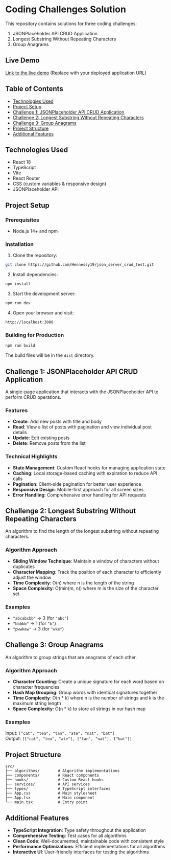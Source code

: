 # Coding Challenges Solution

This repository contains solutions for three coding challenges:

1. JSONPlaceholder API CRUD Application
2. Longest Substring Without Repeating Characters
3. Group Anagrams

## Live Demo

[Link to the live demo](#) (Replace with your deployed application URL)

## Table of Contents

- [Technologies Used](#technologies-used)
- [Project Setup](#project-setup)
- [Challenge 1: JSONPlaceholder API CRUD Application](#challenge-1-jsonplaceholder-api-crud-application)
- [Challenge 2: Longest Substring Without Repeating Characters](#challenge-2-longest-substring-without-repeating-characters)
- [Challenge 3: Group Anagrams](#challenge-3-group-anagrams)
- [Project Structure](#project-structure)
- [Additional Features](#additional-features)

## Technologies Used

- React 18
- TypeScript
- Vite
- React Router
- CSS (custom variables & responsive design)
- JSONPlaceholder API

## Project Setup

### Prerequisites

- Node.js 14+ and npm

### Installation

1. Clone the repository:
```bash
git clone https://github.com/Hennessy19/json_server_crud_test.git
```

2. Install dependencies:
```bash
npm install
```

3. Start the development server:
```bash
npm run dev
```

4. Open your browser and visit:
```
http://localhost:3000
```

### Building for Production

```bash
npm run build
```

The build files will be in the `dist` directory.

## Challenge 1: JSONPlaceholder API CRUD Application

A single-page application that interacts with the JSONPlaceholder API to perform CRUD operations.

### Features

- **Create**: Add new posts with title and body
- **Read**: View a list of posts with pagination and view individual post details
- **Update**: Edit existing posts
- **Delete**: Remove posts from the list

### Technical Highlights

- **State Management**: Custom React hooks for managing application state
- **Caching**: Local storage-based caching with expiration to reduce API calls
- **Pagination**: Client-side pagination for better user experience
- **Responsive Design**: Mobile-first approach for all screen sizes
- **Error Handling**: Comprehensive error handling for API requests

## Challenge 2: Longest Substring Without Repeating Characters

An algorithm to find the length of the longest substring without repeating characters.

### Algorithm Approach

- **Sliding Window Technique**: Maintain a window of characters without duplicates
- **Character Mapping**: Track the position of each character to efficiently adjust the window
- **Time Complexity**: O(n) where n is the length of the string
- **Space Complexity**: O(min(m, n)) where m is the size of the character set

### Examples

- `"abcabcbb"` → 3 (for `"abc"`)
- `"bbbbb"` → 1 (for `"b"`)
- `"pwwkew"` → 3 (for `"wke"`)

## Challenge 3: Group Anagrams

An algorithm to group strings that are anagrams of each other.

### Algorithm Approach

- **Character Counting**: Create a unique signature for each word based on character frequencies
- **Hash Map Grouping**: Group words with identical signatures together
- **Time Complexity**: O(n * k) where n is the number of strings and k is the maximum string length
- **Space Complexity**: O(n * k) to store all strings in our hash map

### Examples

Input: `["cat", "tea", "tan", "ate", "nat", "bat"]`  
Output: `[["cat", "tea", "ate"], ["tan", "nat"], ["bat"]]`

## Project Structure

```
src/
├── algorithms/        # Algorithm implementations
├── components/        # React components
├── hooks/             # Custom React hooks
├── services/          # API services
├── types/             # TypeScript interfaces
├── App.css            # Main stylesheet
├── App.tsx            # Main component
└── main.tsx           # Entry point
```

## Additional Features

- **TypeScript Integration**: Type safety throughout the application
- **Comprehensive Testing**: Test cases for all algorithms
- **Clean Code**: Well-documented, maintainable code with consistent style
- **Performance Optimizations**: Efficient implementations for all algorithms
- **Interactive UI**: User-friendly interfaces for testing the algorithms
